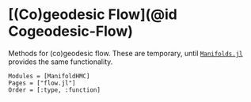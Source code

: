 # [(Co)geodesic Flow](@id Cogeodesic-Flow)

Methods for (co)geodesic flow. These are temporary, until
[`Manifolds.jl`](https://github.com/JuliaNLSolvers/Manifolds.jl) provides the
same functionality.

```@autodocs
Modules = [ManifoldHMC]
Pages = ["flow.jl"]
Order = [:type, :function]
```
